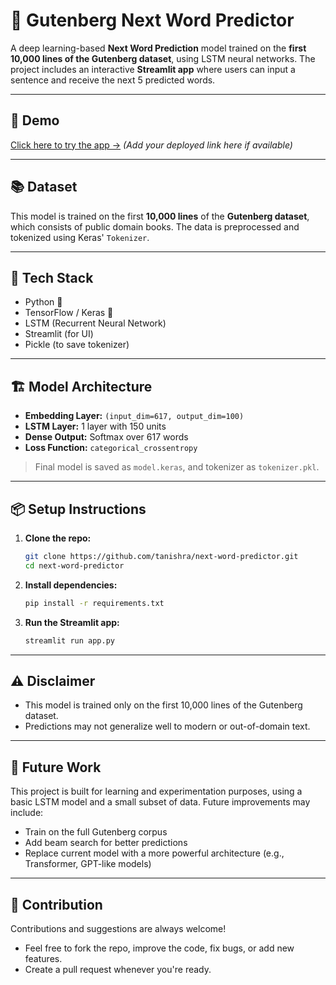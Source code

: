 # 🧠 Gutenberg Next Word Predictor

A deep learning-based **Next Word Prediction** model trained on the **first 10,000 lines of the Gutenberg dataset**, using LSTM neural networks. The project includes an interactive **Streamlit app** where users can input a sentence and receive the next 5 predicted words.

---

## 🚀 Demo

[Click here to try the app →](#) *(Add your deployed link here if available)*

---

## 📚 Dataset

This model is trained on the first **10,000 lines** of the **Gutenberg dataset**, which consists of public domain books. The data is preprocessed and tokenized using Keras' `Tokenizer`.

---

## 🧰 Tech Stack

- Python 🐍
- TensorFlow / Keras 🔧
- LSTM (Recurrent Neural Network)
- Streamlit (for UI)
- Pickle (to save tokenizer)

---

## 🏗️ Model Architecture

- **Embedding Layer:** `(input_dim=617, output_dim=100)`
- **LSTM Layer:** 1 layer with 150 units 
- **Dense Output:** Softmax over 617 words
- **Loss Function:** `categorical_crossentropy`

> Final model is saved as `model.keras`, and tokenizer as `tokenizer.pkl`.

---

## 📦 Setup Instructions

1. **Clone the repo:**

   ```bash
   git clone https://github.com/tanishra/next-word-predictor.git
   cd next-word-predictor
   `````
2. **Install dependencies:**
    ```bash
    pip install -r requirements.txt
    `````
3. **Run the Streamlit app:**
    ```bash
    streamlit run app.py
    `````

---

## ⚠️ Disclaimer
- This model is trained only on the first 10,000 lines of the Gutenberg dataset.
- Predictions may not generalize well to modern or out-of-domain text.

--- 

## 🧠 Future Work

This project is built for learning and experimentation purposes, using a basic LSTM model and a small subset of data. Future improvements may include:

- Train on the full Gutenberg corpus
- Add beam search for better predictions
- Replace current model with a more powerful architecture (e.g., Transformer, GPT-like models)

---

## 🤝 Contribution

Contributions and suggestions are always welcome! 
- Feel free to fork the repo, improve the code, fix bugs, or add new features. 
- Create a pull request whenever you're ready.


